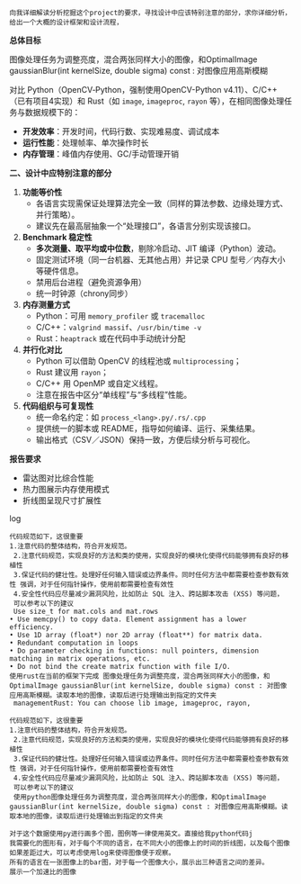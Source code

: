 ~~~
向我详细解读分析挖掘这个project的要求，寻找设计中应该特别注意的部分，求你详细分析，给出一个大概的设计框架和设计流程，
~~~

**总体目标** 

图像处理任务为调整亮度，混合两张同样大小的图像，和OptimalImage gaussianBlur(int kernelSize, double sigma) const : 对图像应用高斯模糊

对比 Python（OpenCV‑Python，强制使用OpenCV-Python v4.11）、C/C++（已有项目4实现）和 Rust（如 `image`, `imageproc`, `rayon` 等），在相同图像处理任务与数据规模下的：

- **开发效率**：开发时间，代码行数、实现难易度、调试成本
- **运行性能**：处理帧率、单次操作时长
- **内存管理**：峰值内存使用、GC/手动管理开销

**二、设计中应特别注意的部分**

1. **功能等价性**
   - 各语言实现需保证处理算法完全一致（同样的算法参数、边缘处理方式、并行策略）。
   - 建议先在最高层抽象一个“处理接口”，各语言分别实现该接口。
2. **Benchmark 稳定性**
   - **多次测量、取平均或中位数**，剔除冷启动、JIT 编译（Python）波动。
   - 固定测试环境（同一台机器、无其他占用）并记录 CPU 型号／内存大小等硬件信息。
   - 禁用后台进程（避免资源争用）
   - 统一时钟源（chrony同步）
3. **内存测量方式**
   - Python：可用 `memory_profiler` 或 `tracemalloc`
   - C/C++：`valgrind massif`、`/usr/bin/time -v`
   - Rust：`heaptrack` 或在代码中手动统计分配
4. **并行化对比**
   - Python 可以借助 OpenCV 的线程池或 `multiprocessing`；
   - Rust 建议用 `rayon`；
   - C/C++ 用 OpenMP 或自定义线程。
   - 注意在报告中区分“单线程”与“多线程”性能。
5. **代码组织与可复现性**
   - 统一命名约定：如 `process_<lang>.py/.rs/.cpp`
   - 提供统一的脚本或 README，指导如何编译、运行、采集结果。
   - 输出格式（CSV／JSON）保持一致，方便后续分析与可视化。

**报告要求**

- 雷达图对比综合性能
- 热力图展示内存使用模式
- 折线图呈现尺寸扩展性





log

~~~
代码规范如下，这很重要
1.注意代码的整体结构，符合开发规范。
 2.注意代码规范，实现良好的方法和类的使用，实现良好的模块化使得代码能够拥有良好的移植性
 3.保证代码的健壮性。处理好任何输入错误或边界条件。同时任何方法中都需要检查参数有效性 强调，对于任何指针操作，使用前都需要检查有效性
 4.安全性代码应尽量减少漏洞风险，比如防止 SQL 注入、跨站脚本攻击 (XSS) 等问题，
 可以参考以下的建议
 Use size_t for mat.cols and mat.rows
• Use memcpy() to copy data. Element assignment has a lower efficiency.
• Use 1D array (float*) nor 2D array (float**) for matrix data.
• Redundant computation in loops
• Do parameter checking in functions: null pointers, dimension matching in matrix operations, etc.
• Do not bind the create matrix function with file I/O.
使用rust在当前的框架下完成 图像处理任务为调整亮度，混合两张同样大小的图像，和OptimalImage gaussianBlur(int kernelSize, double sigma) const : 对图像应用高斯模糊。读取本地的图像，读取后进行处理输出到指定的文件夹
 managementRust: You can choose lib image, imageproc, rayon,
~~~

~~~
代码规范如下，这很重要
1.注意代码的整体结构，符合开发规范。
 2.注意代码规范，实现良好的方法和类的使用，实现良好的模块化使得代码能够拥有良好的移植性
 3.保证代码的健壮性。处理好任何输入错误或边界条件。同时任何方法中都需要检查参数有效性 强调，对于任何指针操作，使用前都需要检查有效性
 4.安全性代码应尽量减少漏洞风险，比如防止 SQL 注入、跨站脚本攻击 (XSS) 等问题，
 可以参考以下的建议
 使用python图像处理任务为调整亮度，混合两张同样大小的图像，和OptimalImage gaussianBlur(int kernelSize, double sigma) const : 对图像应用高斯模糊。读取本地的图像，读取后进行处理输出到指定的文件夹
~~~

~~~
对于这个数据使用py进行画多个图，图例等一律使用英文。直接给我python代码j
我需要化的图形有，对于每个不同的语言，在不同大小的图像上的时间的折线图，以及每个图像
如果差距过大，可以考虑使用log来使得图像便于观察。
所有的语言在一张图像上的bar图，对于每一个图像大小，展示出三种语言之间的差异。
展示一个加速比的图像
~~~

